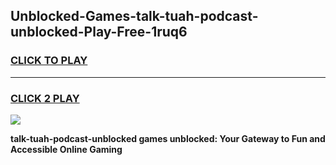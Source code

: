 
## Unblocked-Games-talk-tuah-podcast-unblocked-Play-Free-1ruq6
<h3>
<a href="https://premium76.site?title=talk-tuah-podcast-unblocked&ref=23A">CLICK TO PLAY</a></h3>
<hr>

<h3>
<a href="https://premium76.site?title=talk-tuah-podcast-unblocked&ref=23A">CLICK 2 PLAY</a>
  
</h3>

<a href="https://premium76.site?title=talk-tuah-podcast-unblocked&ref=23A"><img src="https://clearcache.store/games.png"></a>


**talk-tuah-podcast-unblocked games unblocked: Your Gateway to Fun and Accessible Online Gaming**
